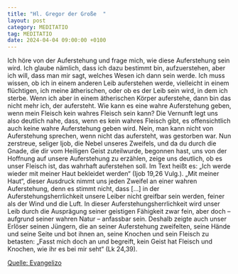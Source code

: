 ```yaml
---
title: "Hl. Gregor der Große  "
layout: post
category: MEDITATIO
tag: MEDITATIO
date: 2024-04-04 09:00:00 +0100
---
```

Ich höre von der Auferstehung und frage mich, wie diese Auferstehung sein wird. Ich glaube nämlich, dass ich dazu bestimmt bin, aufzuerstehen, aber ich will, dass man mir sagt, welches Wesen ich dann sein werde. Ich muss wissen, ob ich in einem anderen Leib auferstehen werde, vielleicht in einem flüchtigen, ich meine ätherischen, oder ob es der Leib sein wird, in dem ich sterbe.<!--more--> Wenn ich aber in einem ätherischen Körper auferstehe, dann bin das nicht mehr ich, der aufersteht. Wie kann es eine wahre Auferstehung geben, wenn mein Fleisch kein wahres Fleisch sein kann? Die Vernunft legt uns also deutlich nahe, dass, wenn es kein wahres Fleisch gibt, es offensichtlich auch keine wahre Auferstehung geben wird. Nein, man kann nicht von Auferstehung sprechen, wenn nicht das aufersteht, was gestorben war.
Nun zerstreue, seliger Ijob, die Nebel unseres Zweifels, und da du durch die Gnade, die dir vom Heiligen Geist zuteilwurde, begonnen hast, uns von der Hoffnung auf unsere Auferstehung zu erzählen, zeige uns deutlich, ob es unser Fleisch ist, das wahrhaft auferstehen soll. Im Text heißt es: „Ich werde wieder mit meiner Haut bekleidet werden“ (Ijob 19,26 Vulg.). „Mit meiner Haut“, dieser Ausdruck nimmt uns jeden Zweifel an einer wahren Auferstehung, denn es stimmt nicht, dass […] in der Auferstehungsherrlichkeit unsere Leiber nicht greifbar sein werden, feiner als der Wind und die Luft. In dieser Auferstehungsherrlichkeit wird unser Leib durch die Ausprägung seiner geistigen Fähigkeit zwar fein, aber doch – aufgrund seiner wahren Natur – anfassbar sein.
Deshalb zeigte auch unser Erlöser seinen Jüngern, die an seiner Auferstehung zweifelten, seine Hände und seine Seite und bot ihnen an, seine Knochen und sein Fleisch zu betasten: „Fasst mich doch an und begreift, kein Geist hat Fleisch und Knochen, wie ihr es bei mir seht“ (Lk 24,39).

[Quelle: Evangelizo](https://evangeliumtagfuertag.org/DE/gospel)